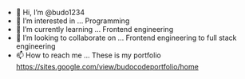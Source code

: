 - 👋 Hi, I’m @budo1234
- 👀 I’m interested in ... Programming 
- 🌱 I’m currently learning ... Frontend engineering 
- 💞️ I’m looking to collaborate on ... Frontend engineering to full stack engineering 
- 📫 How to reach me ... These is my portfolio 
https://sites.google.com/view/budocodeportfolio/home

<!---
budo1234/budo1234 is a ✨ special ✨ repository because its `README.md` (this file) appears on your GitHub profile.
You can click the Preview link to take a look at your changes.
--->
